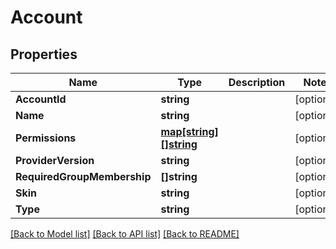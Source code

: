 # Account

## Properties

Name | Type | Description | Notes
------------ | ------------- | ------------- | -------------
**AccountId** | **string** |  | [optional] 
**Name** | **string** |  | [optional] 
**Permissions** | [**map[string][]string**](array.md) |  | [optional] 
**ProviderVersion** | **string** |  | [optional] 
**RequiredGroupMembership** | **[]string** |  | [optional] 
**Skin** | **string** |  | [optional] 
**Type** | **string** |  | [optional] 

[[Back to Model list]](../README.md#documentation-for-models) [[Back to API list]](../README.md#documentation-for-api-endpoints) [[Back to README]](../README.md)


